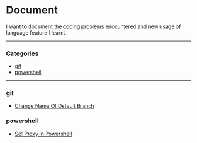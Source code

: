 # Document

I want to document the coding problems encountered and new usage of language feature I learnt.

---

### Categories

* [git](#git)
* [powershell](#powershell)

---

### git

- [Change Name Of Default Branch](git/change-name-of-default-branch.md)

### powershell

- [Set Proxy In Powershell](powershell/set-proxy-in-powershell)
